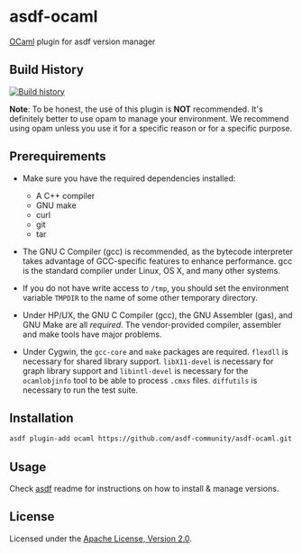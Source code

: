 # asdf-ocaml

[OCaml](https://ocaml.org) plugin for asdf version manager

## Build History

[![Build history](https://buildstats.info/github/chart/asdf-community/asdf-ocaml?branch=master)](https://github.com/asdf-community/asdf-ocaml/actions)

**Note**: To be honest, the use of this plugin is **NOT** recommended. It's
definitely better to use opam to manage your environment. We recommend using
opam unless you use it for a specific reason or for a specific purpose.

## Prerequirements

- Make sure you have the required dependencies installed:

  - A C++ compiler
  - GNU make
  - curl
  - git
  - tar

- The GNU C Compiler (gcc) is recommended, as the bytecode interpreter takes
  advantage of GCC-specific features to enhance performance. gcc is the standard
  compiler under Linux, OS X, and many other systems.

- If you do not have write access to `/tmp`, you should set the environment
  variable `TMPDIR` to the name of some other temporary directory.

- Under HP/UX, the GNU C Compiler (gcc), the GNU Assembler (gas), and GNU Make
  are all _required_. The vendor-provided compiler, assembler and make tools
  have major problems.

- Under Cygwin, the `gcc-core` and `make` packages are required. `flexdll` is
  necessary for shared library support. `libX11-devel` is necessary for graph
  library support and `libintl-devel` is necessary for the `ocamlobjinfo` tool
  to be able to process `.cmxs` files. `diffutils` is necessary to run the test
  suite.

## Installation

```bash
asdf plugin-add ocaml https://github.com/asdf-community/asdf-ocaml.git
```

## Usage

Check [asdf](https://github.com/asdf-vm/asdf) readme for instructions on how to
install & manage versions.

## License

Licensed under the
[Apache License, Version 2.0](https://www.apache.org/licenses/LICENSE-2.0).
